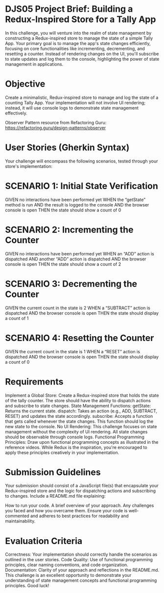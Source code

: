 # DJS05 Project Brief: Building a Redux-Inspired Store for a Tally App
In this challenge, you will venture into the realm of state management by constructing a Redux-inspired store to manage the state of a simple Tally App. Your primary goal is to manage the app's state changes efficiently, focusing on core functionalities like incrementing, decrementing, and resetting a counter. Instead of rendering changes on the UI, you'll subscribe to state updates and log them to the console, highlighting the power of state management in applications.

# Objective
Create a minimalistic, Redux-inspired store to manage and log the state of a counting Tally App. Your implementation will not involve UI rendering; instead, it will use console logs to demonstrate state management effectively.

Observer Pattern resource from Refactoring Guru: https://refactoring.guru/design-patterns/observer

# User Stories (Gherkin Syntax)
Your challenge will encompass the following scenarios, tested through your store's implementation:

# SCENARIO 1: Initial State Verification
GIVEN no interactions have been performed yet
WHEN the “getState” method is run
AND the result is logged to the console
AND the browser console is open
THEN the state should show a count of 0
# SCENARIO 2: Incrementing the Counter
GIVEN no interactions have been performed yet
WHEN an “ADD” action is dispatched
AND another “ADD” action is dispatched
AND the browser console is open
THEN the state should show a count of 2
# SCENARIO 3: Decrementing the Counter
GIVEN the current count in the state is 2
WHEN a “SUBTRACT” action is dispatched
AND the browser console is open
THEN the state should display a count of 1
# SCENARIO 4: Resetting the Counter
GIVEN the current count in the state is 1
WHEN a “RESET” action is dispatched
AND the browser console is open
THEN the state should display a count of 0
# Requirements
Implement a Global Store: Create a Redux-inspired store that holds the state of the tally counter. The store should have the ability to dispatch actions and subscribe to state changes.
State Management Functions:
getState: Returns the current state.
dispatch: Takes an action (e.g., ADD, SUBTRACT, RESET) and updates the state accordingly.
subscribe: Accepts a function that gets called whenever the state changes. This function should log the new state to the console.
No UI Rendering: This challenge focuses on state management without the complexity of UI rendering. All state changes should be observable through console logs.
Functional Programming Principles: Draw upon functional programming concepts as illustrated in the reference videos. While Redux is the inspiration, you're encouraged to apply these principles creatively in your implementation.
# Submission Guidelines
Your submission should consist of a JavaScript file(s) that encapsulate your Redux-inspired store and the logic for dispatching actions and subscribing to changes. Include a README.md file explaining:

How to run your code.
A brief overview of your approach.
Any challenges you faced and how you overcame them.
Ensure your code is well-commented and adheres to best practices for readability and maintainability.

# Evaluation Criteria
Correctness: Your implementation should correctly handle the scenarios as outlined in the user stories.
Code Quality: Use of functional programming principles, clear naming conventions, and code organization.
Documentation: Clarity of your approach and reflections in the README.md.
This challenge is an excellent opportunity to demonstrate your understanding of state management concepts and functional programming principles. Good luck!
